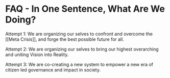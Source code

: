 # FAQ - In One Sentence, What Are We Doing?

Attempt 1: We are organizing our selves to confront and overcome the [[Meta Crisis]], and forge the best possible future for all. 

Attempt 2: We are organizing our selves to bring our highest overarching and uniting Vision into Reality. 

Attempt 3: We are co-creating a new system to empower a new era of citizen led governance and impact in society. 

